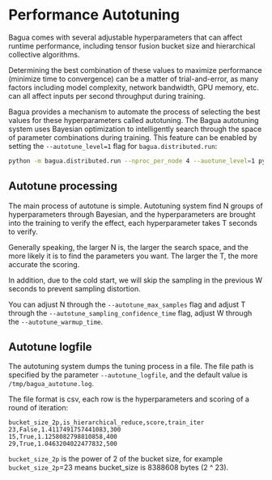 # Performance Autotuning

Bagua comes with several adjustable hyperparameters that can affect runtime performance, including tensor fusion bucket size and hierarchical collective algorithms.

Determining the best combination of these values to maximize performance (minimize time to convergence) can be a matter of trial-and-error, as many factors including model complexity, network bandwidth, GPU memory, etc. can all affect inputs per second throughput during training.

Bagua provides a mechanism to automate the process of selecting the best values for these hyperparameters called autotuning. The Bagua autotuning system uses Bayesian optimization to intelligently search through the space of parameter combinations during training. This feature can be enabled by setting the `--autotune_level=1` flag for `bagua.distributed.run`:

```bash
python -m bagua.distributed.run --nproc_per_node 4 --auotune_level=1 python train.py
```

## Autotune processing

The main process of autotune is simple. Autotuning system find N groups of hyperparameters through Bayesian, and the hyperparameters are brought into the training to verify the effect, each hyperparameter takes T seconds to verify. 

Generally speaking, the larger N is, the larger the search space, and the more likely it is to find the parameters you want. The larger the T, the more accurate the scoring.

In addition, due to the cold start, we will skip the sampling in the previous W seconds to prevent sampling distortion.

You can adjust N through the `--autotune_max_samples` flag and adjust T through the `--autotune_sampling_confidence_time` flag, adjust W through the `--autotune_warmup_time`.

## Autotune logfile

The autotuning system dumps the tuning process in a file. The file path is specified by the parameter `--autotune_logfile`, and the default value is `/tmp/bagua_autotune.log`.

The file format is csv, each row is the hyperparameters and scoring of a round of iteration:

```csv
bucket_size_2p,is_hierarchical_reduce,score,train_iter
23,False,1.4117491757441083,300
15,True,1.1258082798810858,400
29,True,1.0463204022477832,500
```

`bucket_size_2p` is the power of 2 of the bucket size, for example `bucket_size_2p`=23 means bucket_size is 8388608 bytes (2 ^ 23).
